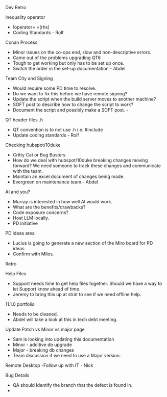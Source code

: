 Dev Retro

Inequality operator
-  !operator= =(rhs)
- Coding Standards - Rolf

Conan Process
- Minor issues on the co-ops end, slow and non-descriptive errors.
- Came out of the problems upgrading QT6
- Tough to get working but only has to be set up once.
- Switch the order in the set-up documentation - Abdel

Team City and Signing
- Would require some PD time to resolve.
- Do we want to fix this before we have remote signing?
- Update the script when the build server moves to another machine?
- SOFT post to describe how to change the script to work?
- Document the script and possibly make a SOFT post. -

QT header files .h
- QT convention is to not use .h i.e. #include <QResource>
- Update coding standards - Rolf

Checking hubspot/10duke
- Critty Cat or Bug Busters
- How do we deal with hubspot/10duke breaking changes moving forward? We need someone to track these changes and communicate with the team.
- Maintain an excel document of changes being made.
- Evergreen on maintenance team - Abdel

AI and you?
- Murray is interested in how well AI would work.
- What are the benefits/drawbacks?
- Code exposure concerns?
- Host LLM locally.
- PD initiative 

PD ideas area
- Lucius is going to generate a new section of the Miro board for PD ideas.
- Confirm with Milos.

Retro

Help Files
- Support needs time to get help files together. Should we have a way to let Support know ahead of time.
- Jeremy to bring this up at strat to see if we need offline help.

11.1.0 portfolio
- Needs to be cleaned.
- Abdel will take a look at this in tech debt meeting.

Update Patch vs Minor vs major page
- Sam is looking into updating this documentation
- Minor - additive db upgrade
- Major - breaking db changes
- Team discussion if we need to use a Major version.

Remote Desktop 
-Follow up with IT - Nick

Bug Details 
- QA should Identify the branch that the defect is found in. 
- 